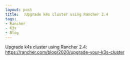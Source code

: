 ```yaml
---
layout: post
title:  :Upgrade k4s cluster using Rancher 2.4
tags:
- Rancher 
- K3s
- Blog
---
```

Upgrade k4s cluster using Rancher 2.4: https://rancher.com/blog/2020/upgrade-your-k3s-cluster
